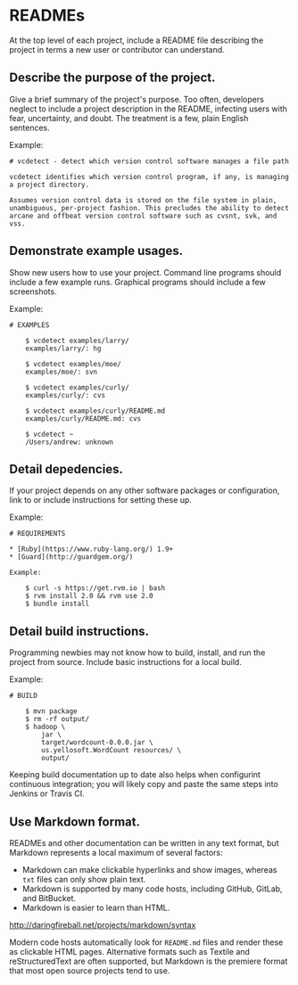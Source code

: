 # READMEs

At the top level of each project, include a README file describing the project in terms a new user or contributor can understand.

## Describe the purpose of the project.

Give a brief summary of the project's purpose. Too often, developers neglect to include a project description in the README, infecting users with fear, uncertainty, and doubt. The treatment is a few, plain English sentences.

Example:

```
# vcdetect - detect which version control software manages a file path

vcdetect identifies which version control program, if any, is managing a project directory.

Assumes version control data is stored on the file system in plain, unambiguous, per-project fashion. This precludes the ability to detect arcane and offbeat version control software such as cvsnt, svk, and vss.
```

## Demonstrate example usages.

Show new users how to use your project. Command line programs should include a few example runs. Graphical programs should include a few screenshots.

Example:

```
# EXAMPLES

    $ vcdetect examples/larry/
    examples/larry/: hg
    
    $ vcdetect examples/moe/
    examples/moe/: svn
    
    $ vcdetect examples/curly/
    examples/curly/: cvs
    
    $ vcdetect examples/curly/README.md
    examples/curly/README.md: cvs
    
    $ vcdetect ~
    /Users/andrew: unknown
```

## Detail depedencies.

If your project depends on any other software packages or configuration, link to or include instructions for setting these up.

Example:

```
# REQUIREMENTS

* [Ruby](https://www.ruby-lang.org/) 1.9+
* [Guard](http://guardgem.org/)

Example:

    $ curl -s https://get.rvm.io | bash
    $ rvm install 2.0 && rvm use 2.0
    $ bundle install
```

## Detail build instructions.

Programming newbies may not know how to build, install, and run the project from source. Include basic instructions for a local build.

Example:

```
# BUILD

    $ mvn package
    $ rm -rf output/
    $ hadoop \
        jar \
        target/wordcount-0.0.0.jar \
        us.yellosoft.WordCount resources/ \
        output/
```

Keeping build documentation up to date also helps when configurint continuous integration; you will likely copy and paste the same steps into Jenkins or Travis CI.

## Use Markdown format.

READMEs and other documentation can be written in any text format, but Markdown represents a local maximum of several factors:

* Markdown can make clickable hyperlinks and show images, whereas `txt` files can only show plain text.
* Markdown is supported by many code hosts, including GitHub, GitLab, and BitBucket.
* Markdown is easier to learn than HTML.

http://daringfireball.net/projects/markdown/syntax

Modern code hosts automatically look for `README.md` files and render these as clickable HTML pages. Alternative formats such as Textile and reStructuredText are often supported, but Markdown is the premiere format that most open source projects tend to use.